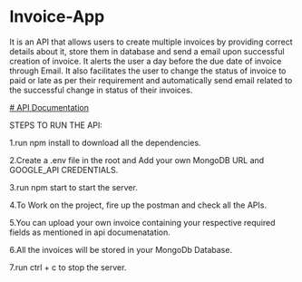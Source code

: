 # Invoice-App

It is an API that allows users to create multiple invoices by providing correct details about it,
store them in database and send a email upon successful creation of invoice.
It alerts the user a day before the due date of invoice through Email.
It also facilitates the user to change the status of invoice to paid or late as per their requirement and 
automatically send email related to the successful change in status of their invoices.

[<u># API Documentation </u>](https://documenter.getpostman.com/view/19569751/UVkgxJsK)

STEPS TO RUN THE API:

1.run npm install to download all the dependencies.

2.Create a .env file in the root and Add your own MongoDB URL and GOOGLE_API CREDENTIALS.

3.run npm start to start the server.

4.To Work on the project, fire up the postman and check all the APIs.

5.You can upload your own invoice containing your respective required fields as mentioned in api documenatation.

6.All the invoices will be stored in your MongoDb Database.

7.run ctrl + c to stop the server.
